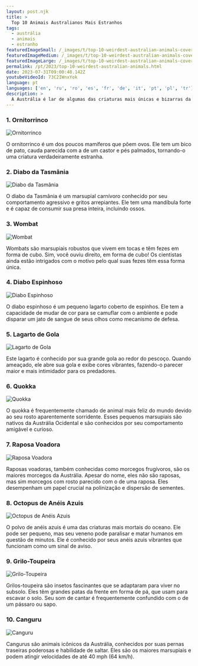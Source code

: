 ```yaml
---
layout: post.njk
title: >
  Top 10 Animais Australianos Mais Estranhos
tags:
  - austrália
  - animais
  - estranho
featuredImageSmall: /_images/t/top-10-weirdest-australian-animals-cover-pt-small.webp
featuredImageMedium: /_images/t/top-10-weirdest-australian-animals-cover-pt-medium.webp
featuredImageLarge: /_images/t/top-10-weirdest-australian-animals-cover-pt-large.webp
permalink: /pt/2023/top-10-weirdest-australian-animals.html
date: 2023-07-31T09:00:48.142Z
youtubeVideoId: 73C2IWnxYok
language: pt
languages: ['en', 'ru', 'ro', 'es', 'fr', 'de', 'it', 'pt', 'pl', 'tr']
description: >
  A Austrália é lar de algumas das criaturas mais únicas e bizarras da Terra. De marsupiais de aparência peculiar a répteis venenosos, aqui está uma lista dos 10 animais australianos mais estranhos que irão surpreender e fascinar você.
---
```


### 1. Ornitorrinco

![Ornitorrinco](/_images/2/222c863e85f6a5f564125ce3adfa40e2-medium.webp)

O ornitorrinco é um dos poucos mamíferos que põem ovos. Ele tem um bico de pato, cauda parecida com a de um castor e pés palmados, tornando-o uma criatura verdadeiramente estranha.

### 2. Diabo da Tasmânia

![Diabo da Tasmânia](/_images/f/f17e621910db27a984c18af6bb5e3d2b-medium.webp)

O diabo da Tasmânia é um marsupial carnívoro conhecido por seu comportamento agressivo e gritos arrepiantes. Ele tem uma mandíbula forte e é capaz de consumir sua presa inteira, incluindo ossos.

### 3. Wombat

![Wombat](/_images/1/1ca254437eef8277fe27e1353f4b74e3-medium.webp)

Wombats são marsupiais robustos que vivem em tocas e têm fezes em forma de cubo. Sim, você ouviu direito, em forma de cubo! Os cientistas ainda estão intrigados com o motivo pelo qual suas fezes têm essa forma única.

### 4. Diabo Espinhoso

![Diabo Espinhoso](/_images/4/43aeb3436fae55c4677553d8ad139cbc-medium.webp)

O diabo espinhoso é um pequeno lagarto coberto de espinhos. Ele tem a capacidade de mudar de cor para se camuflar com o ambiente e pode disparar um jato de sangue de seus olhos como mecanismo de defesa.

### 5. Lagarto de Gola

![Lagarto de Gola](/_images/6/6f35b9d5578b00e354f99dc94bb01267-medium.webp)

Este lagarto é conhecido por sua grande gola ao redor do pescoço. Quando ameaçado, ele abre sua gola e exibe cores vibrantes, fazendo-o parecer maior e mais intimidador para os predadores.

### 6. Quokka

![Quokka](/_images/f/fadadc2570235abe2cd46abb18033449-medium.webp)

O quokka é frequentemente chamado de animal mais feliz do mundo devido ao seu rosto aparentemente sorridente. Esses pequenos marsupiais são nativos da Austrália Ocidental e são conhecidos por seu comportamento amigável e curioso.

### 7. Raposa Voadora

![Raposa Voadora](/_images/5/55c6a9af702c3f3c9106d189edaf5e79-medium.webp)

Raposas voadoras, também conhecidas como morcegos frugívoros, são os maiores morcegos da Austrália. Apesar do nome, eles não são raposas, mas sim morcegos com rosto parecido com o de uma raposa. Eles desempenham um papel crucial na polinização e dispersão de sementes.

### 8. Octopus de Anéis Azuis

![Octopus de Anéis Azuis](/_images/0/0c73e6fc6468d1b56613a963336808f9-medium.webp)

O polvo de anéis azuis é uma das criaturas mais mortais do oceano. Ele pode ser pequeno, mas seu veneno pode paralisar e matar humanos em questão de minutos. Ele é conhecido por seus anéis azuis vibrantes que funcionam como um sinal de aviso.

### 9. Grilo-Toupeira

![Grilo-Toupeira](/_images/a/a0ce2b2715e58ab32bfd8e66720e8d25-medium.webp)

Grilos-toupeira são insetos fascinantes que se adaptaram para viver no subsolo. Eles têm grandes patas da frente em forma de pá, que usam para escavar o solo. Seu som de cantar é frequentemente confundido com o de um pássaro ou sapo.

### 10. Canguru

![Canguru](/_images/d/d9589a3ad489c14bd307700240c61879-medium.webp)

Cangurus são animais icônicos da Austrália, conhecidos por suas pernas traseiras poderosas e habilidade de saltar. Eles são os maiores marsupiais e podem atingir velocidades de até 40 mph (64 km/h).

